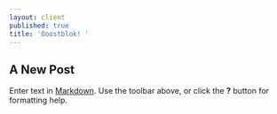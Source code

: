 ```yaml
---
layout: client
published: true
title: 'Ooostblok! '
---
```

## A New Post

Enter text in [Markdown](http://daringfireball.net/projects/markdown/). Use the toolbar above, or click the **?** button for formatting help.
